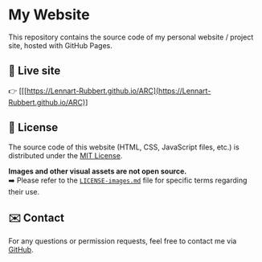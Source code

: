 # My Website

This repository contains the source code of my personal website / project site, hosted with GitHub Pages.

## 🔗 Live site

👉 [[[https://Lennart-Rubbert.github.io/ARC](https://Lennart-Rubbert.github.io/ARC)]

## 📄 License

The source code of this website (HTML, CSS, JavaScript files, etc.) is distributed under the [MIT License](LICENSE).

**Images and other visual assets are not open source.**  
➡️ Please refer to the [`LICENSE-images.md`](LICENSE-images.md) file for specific terms regarding their use.

## ✉️ Contact

For any questions or permission requests, feel free to contact me via [GitHub](https://github.com/Lennart-Rubbert).
